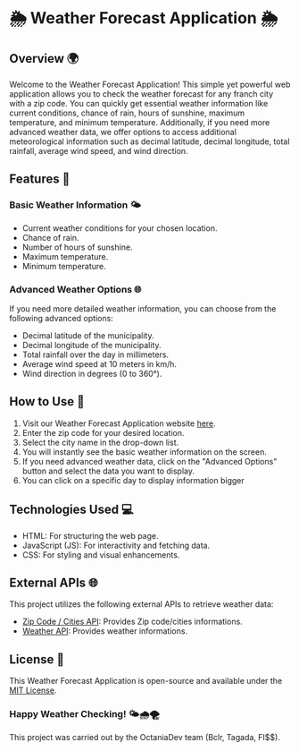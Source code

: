 # 🌦️ Weather Forecast Application 🌦️

## Overview 🌍
Welcome to the Weather Forecast Application! This simple yet powerful web application allows you to check the weather forecast for any franch city with a zip code. You can quickly get essential weather information like current conditions, chance of rain, hours of sunshine, maximum temperature, and minimum temperature. Additionally, if you need more advanced weather data, we offer options to access additional meteorological information such as decimal latitude, decimal longitude, total rainfall, average wind speed, and wind direction.

## Features 🌟
### Basic Weather Information 🌤️
- Current weather conditions for your chosen location.
- Chance of rain.
- Number of hours of sunshine.
- Maximum temperature.
- Minimum temperature.

### Advanced Weather Options 🌐
If you need more detailed weather information, you can choose from the following advanced options:
- Decimal latitude of the municipality.
- Decimal longitude of the municipality.
- Total rainfall over the day in millimeters.
- Average wind speed at 10 meters in km/h.
- Wind direction in degrees (0 to 360°).

## How to Use 🚀
1. Visit our Weather Forecast Application website [here](notReadyYet).
2. Enter the zip code for your desired location.
3. Select the city name in the drop-down list.
4. You will instantly see the basic weather information on the screen.
5. If you need advanced weather data, click on the "Advanced Options" button and select the data you want to display.
6. You can click on a specific day to display information bigger

## Technologies Used 💻
- HTML: For structuring the web page.
- JavaScript (JS): For interactivity and fetching data.
- CSS: For styling and visual enhancements.

## External APIs 🌐
This project utilizes the following external APIs to retrieve weather data:
- [Zip Code / Cities API](https://geo.api.gouv.fr/decoupage-administratif/communes): Provides Zip code/cities informations.
- [Weather API](https://api.meteo-concept.com/): Provides weather informations.

## License 📜
This Weather Forecast Application is open-source and available under the [MIT License](LICENSE.md).

### Happy Weather Checking! 🌤️🌧️🌪️
This project was carried out by the OctaniaDev team (Bclr, Tagada, FI$$).
